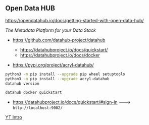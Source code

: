 ## Open Data HUB

https://opendatahub.io/docs/getting-started-with-open-data-hub/

*The Metadata Platform for your Data Stack*

* <https://github.com/datahub-project/datahub>
    * <https://datahubproject.io/docs/quickstart/>
    * <https://datahubproject.io/docs/docker>

* <https://pypi.org/project/acryl-datahub/>

```sh
python3 -m pip install --upgrade pip wheel setuptools
python3 -m pip install --upgrade acryl-datahub
datahub version

datahub docker quickstart
```


* https://datahubproject.io/docs/quickstart/#sign-in ---> `http://localhost:9002/`

[YT Intro](https://www.youtube.com/watch?v=vd2VzdRZZTg)